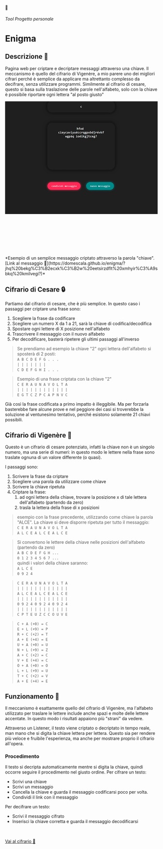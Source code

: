 <compileMeta 
  description="Pagina web per criptare e decriptare messaggi attraverso il cifrario di Vigenère"
  image="cover.gif" 
/>
<favicon-emoji>🔐</favicon-emoji>

###### *Tool* *Progetto personale*

# Enigma

## Descrizione 📢

Pagina web per criptare e decriptare messaggi attraverso una chiave. Il meccanismo è quello del cifrario di Vigenère, a mio parere uno dei migliori cifrari perché è semplice da applicare ma altrettanto complesso da decifrare, senza utilizzare programmi.
Similmente al cifrario di cesare, questo si basa sulla traslazione delle parole nell'alfabeto, solo con la chiave è possibile riportare ogni lettera "al posto giusto"

<img src="cover.gif" style="max-height: 500px;object-fit: cover;object-position: 0px -132px;">
*Esempio di un semplice messaggio criptato attraverso la parola "chiave". [Link al messaggio 🔗](https://domescala.github.io/enigma/?jhq%20bekg%C3%B2ecxk%C3%B2w%20eetsirzdflt%20xmhyir%C3%A9sbkq%20kmilvegi?)*

## Cifrario di Cesare 🔒

Partiamo dal cifrario di cesare, che è più semplice. In questo caso i passaggi per criptare una frase sono:

1. Scegliere la frase da codificare
2. Scegliere un numero X da 1 a 21, sarà la chiave di codifica/decodifica
3. Spostare ogni lettere di X posizione nell'alfabeto
4. Trascrivere il messaggio con il nuovo alfabeto
5. Per decodificare, basterà ripetere gli ultimi passaggi all'inverso  

> Se prendiamo ad esempio la chiave "2" ogni lettera dell'alfabeto si sposterà di 2 posti:  
> `A B C D E F G . . .`  
> `| | | | | | | `   
> `C D E F G H I . . .`  

> Esempio di una frase criptata con la chiave "2"  
> `C E R A U N A V O L T A`  
> `| | | | | | | | | | | |`   
> `E G T C Z P C A P N V C`  


Già così la frase codificata a primo impatto è illeggibile. Ma per forzarla basterebbe fare alcune prove e nel peggiore dei casi si troverebbe la soluzione al ventunesimo tentativo, perché esistono solamente 21 chiavi possibili.

## Cifrario di Vigenère 🔏

Questo è un cifrario di cesare potenziato, infatti la chiave non è un singolo numero, ma una serie di numeri: in questo modo le lettere nella frase sono traslate ognuna di un valore differente (o quasi).  

I passaggi sono:

1. Scrivere la frase da criptare
2. Scegliere una parola da utilizzare come chiave
3. Scrivere la chiave ripetuta
4. Criptare la frase:  
   1. ad ogni lettera della chiave, trovare la posizione x di tale lettera dell'alfabeto (partendo da zero)
   2. trasla la lettera della frase di x posizioni

> esempio con la frase precedente, utilizzando come chiave la parola "ALCE". La chiave si deve disporre ripetuta per tutto il messaggio:  
> `C E R A U N A V O L T A`  
> `A L C E A L C E A L C E`  

> Si convertono le lettere della chiave nelle posizioni dell'alfabeto (partendo da zero)  
> `A B C D E F G H ...`  
> `0 1 2 3 4 5 6 7 ...`  
> quindi i valori della chiave saranno:   
> `A L C E`  
> `0 9 2 4`

> `C E R A U N A V O L T A`  
> `| | | | | | | | | | | |`  
> `A L C E A L C E A L C E`   
> `| | | | | | | | | | | |`  
> `0 9 2 4 0 9 2 4 0 9 2 4`    
> `| | | | | | | | | | | |`  
> `C P T E U Z C C O U V E`  

> `C + A (+0) = C`  
> `E + L (+9) = P`  
> `R + C (+2) = T`  
> `A + E (+4) = E`  
> `U + A (+0) = U`  
> `N + L (+9) = Z`  
> `A + C (+2) = C`  
> `V + E (+4) = C`  
> `O + A (+0) = O`  
> `L + L (+9) = U`  
> `T + C (+2) = V`  
> `A + E (+4) = E`  

## Funzionamento 🧪

Il meccanismo è esattamente quello del cifrario di Vigenère, ma l'alfabeto utilizzato per traslare le lettere include anche spazi e molte delle lettere accentate. In questo modo i risultati appaiono più "strani" da vedere.

Attraverso un Listener, il testo viene criptato o decriptato in tempo reale, man mano che si digita la chiave lettera per lettera. Questo sia per rendere più veloce e fruibile l'esperienza, ma anche per mostrare proprio il cifrario all'opera.

### Procedimento

Il testo si decripta automaticamente mentre si digita la chiave, quindi occorre seguire il procedimento nel giusto ordine.
Per cifrare un testo:

- Scrivi una chiave
- Scrivi un messaggio
- Cancella la chiave e guarda il messaggio codificarsi poco per volta.
- Condividi il link con il messaggio  

Per decifrare un testo:

- Scrivi il messaggio cifrato
- Inserisci la chiave corretta e guarda il messaggio decodificarsi

<br><br>
<a class="markdown-button" href="https://domescala.github.io/enigma/">Vai al cifrario 🔗</a>

